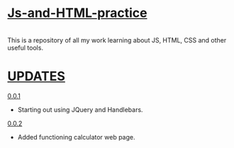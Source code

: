 # <u>Js-and-HTML-practice </u>
<br>
This is a repository of all my work learning about JS, HTML, CSS and other useful tools.

# <b><u>UPDATES</u></b>

<u> 0.0.1 </u>
<br>
* Starting out using JQuery and Handlebars.

<u> 0.0.2 </u>
<br>
* Added functioning calculator web page.